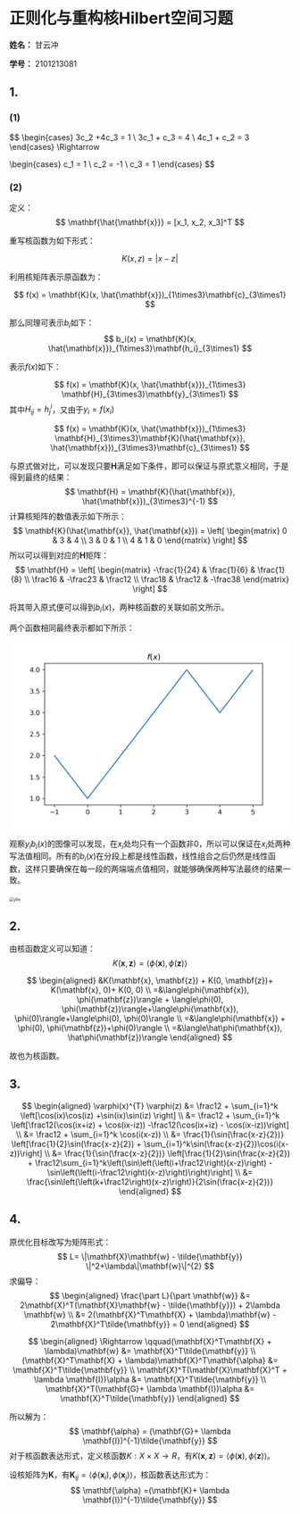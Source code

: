 # 正则化与重构核Hilbert空间习题

**姓名：** 甘云冲

**学号：** 2101213081

## 1.

### (1)

$$
\begin{cases}
3c_2 +4c_3 = 1
\\
3c_1 + c_3 = 4
\\
4c_1 + c_2 = 3
\end{cases}
\Rightarrow

\begin{cases}
c_1 = 1
\\
c_2 = -1
\\
c_3 = 1
\end{cases}
$$

### (2)

定义：
$$
\mathbf{\hat{\mathbf{x}}} = [x_1, x_2, x_3]^T
$$

重写核函数为如下形式：

$$
K(x, z) = |x - z|
$$

利用核矩阵表示原函数为：


$$
f(x) = \mathbf{K}(x, \hat{\mathbf{x}})_{1\times3}\mathbf{c}_{3\times1}
$$

那么同理可表示$b_i$如下：
$$
b_i(x) = \mathbf{K}(x, \hat{\mathbf{x}})_{1\times3}\mathbf{h_i}_{3\times1}
$$

表示$f(x)$如下：

$$
f(x) = \mathbf{K}(x, \hat{\mathbf{x}})_{1\times3} \mathbf{H}_{3\times3}\mathbf{y}_{3\times1}
$$
其中$H_{ij} = h_j^i$，又由于$y_i = f(x_i)$

$$
f(x) = \mathbf{K}(x, \hat{\mathbf{x}})_{1\times3} \mathbf{H}_{3\times3}\mathbf{K}(\hat{\mathbf{x}}, \hat{\mathbf{x}})_{3\times3}\mathbf{c}_{3\times1}
$$

与原式做对比，可以发现只要$\mathbf{H}$满足如下条件，即可以保证与原式意义相同，于是得到最终的结果：
$$
\mathbf{H} = \mathbf{K}(\hat{\mathbf{x}}, \hat{\mathbf{x}})_{3\times3}^{-1}
$$
计算核矩阵的数值表示如下所示：
$$
\mathbf{K}(\hat{\mathbf{x}}, \hat{\mathbf{x}}) =  \left[
 \begin{matrix}
   0 & 3 & 4 \\
   3 & 0 & 1 \\
   4 & 1 & 0
  \end{matrix}
  \right]
$$
所以可以得到对应的$\mathbf{H}$矩阵：
$$
\mathbf{H} = \left[
 \begin{matrix}
   -\frac{1}{24} & \frac{1}{6} & \frac{1}{8} \\
   \frac16 & -\frac23 & \frac12 \\
   \frac18 & \frac12 & -\frac38
  \end{matrix}
  \right]
$$

将其带入原式便可以得到$b_i(x)$，两种核函数的关联如前文所示。

两个函数相同最终表示都如下所示：

<img src="fx.png" alt="fx" style="zoom:50%;" />

观察$y_ib_i(x)$的图像可以发现，在$x_i$处均只有一个函数非$0$，所以可以保证在$x_i$处两种写法值相同。所有的$b_i(x)$在分段上都是线性函数，线性组合之后仍然是线性函数，这样只要确保在每一段的两端端点值相同，就能够确保两种写法最终的结果一致。

<img src="/Users/pims/Documents/GitHub/PKU-Pattern-Recognition-2021-Fall/assignments/ybx.png" alt="ybx" style="zoom:50%;" />

## 2.

由核函数定义可以知道：
$$
K(\mathbf{x}, \mathbf{z})=\langle\phi(\mathbf{x}), \phi(\mathbf{z})\rangle
$$

$$
\begin{aligned}
&K(\mathbf{x}, \mathbf{z}) + K(0, \mathbf{z})+ K(\mathbf{x}, 0)+ K(0, 0)
\\
=&\langle\phi(\mathbf{x}), \phi(\mathbf{z})\rangle + \langle\phi(0), \phi(\mathbf{z})\rangle+\langle\phi(\mathbf{x}), \phi(0)\rangle+\langle\phi(0), \phi(0)\rangle
\\
=&\langle\phi(\mathbf{x}) + \phi(0), \phi(\mathbf{z})+\phi(0)\rangle
\\
=&\langle\hat\phi(\mathbf{x}), \hat\phi(\mathbf{z})\rangle
\end{aligned}
$$

故也为核函数。

## 3.

$$
\begin{aligned}
\varphi(x)^{T} \varphi(z) &= \frac12 + \sum_{i=1}^k \left[\cos(ix)\cos(iz) +\sin(ix)\sin(iz) \right]
\\
&= \frac12 + \sum_{i=1}^k \left[\frac12(\cos(ix+iz) + \cos(ix-iz)) -\frac12(\cos(ix+iz) - \cos(ix-iz))\right]
\\
&= \frac12 + \sum_{i=1}^k \cos(i(x-z))
\\
&= \frac{1}{\sin(\frac{x-z}{2})} \left[\frac{1}{2}\sin(\frac{x-z}{2})  +  \sum_{i=1}^k\sin(\frac{x-z}{2})\cos(i(x-z))\right]
\\
&= \frac{1}{\sin(\frac{x-z}{2})} \left[\frac{1}{2}\sin(\frac{x-z}{2})  +  \frac12\sum_{i=1}^k\left(\sin\left(\left(i+\frac12\right)(x-z)\right) - \sin\left(\left(i-\frac12\right)(x-z)\right)\right)\right]
\\
&= \frac{\sin\left(\left(k+\frac12\right)(x-z)\right)}{2\sin(\frac{x-z}{2})}
\end{aligned}
$$

## 4.

原优化目标改写为矩阵形式：
$$
L= \|\mathbf{X}\mathbf{w} - \tilde{\mathbf{y}} \|^2+\lambda\|\mathbf{w}\|^{2}
$$
求偏导：
$$
\begin{aligned}
\frac{\part L}{\part \mathbf{w}} &= 2\mathbf{X}^T(\mathbf{X}\mathbf{w} - \tilde{\mathbf{y}}) + 2\lambda \mathbf{w}
\\
&= 2(\mathbf{X}^T\mathbf{X} + \lambda)\mathbf{w} - 2\mathbf{X}^T\tilde{\mathbf{y}} = 0
\end{aligned}
$$

$$
\begin{aligned}
\Rightarrow \qquad(\mathbf{X}^T\mathbf{X} + \lambda)\mathbf{w} &= \mathbf{X}^T\tilde{\mathbf{y}}
\\
(\mathbf{X}^T\mathbf{X} + \lambda)\mathbf{X}^T\mathbf{\alpha} &= \mathbf{X}^T\tilde{\mathbf{y}}
\\
\mathbf{X}^T(\mathbf{X}\mathbf{X}^T + \lambda \mathbf{I})\alpha &= \mathbf{X}^T\tilde{\mathbf{y}}
\\
\mathbf{X}^T(\mathbf{G}+ \lambda \mathbf{I})\alpha &= \mathbf{X}^T\tilde{\mathbf{y}}
\end{aligned}
$$

所以解为：
$$
\mathbf{\alpha} = (\mathbf{G}+ \lambda \mathbf{I})^{-1}\tilde{\mathbf{y}}
$$
对于核函数表达形式，定义核函数$K:X\times X\rightarrow R$，有$K(\mathbf{x}, \mathbf{z}) = \langle \phi(\mathbf{x}), \phi(\mathbf{z})\rangle$。

设核矩阵为$\mathbf{K}$，有$\mathbf{K}_{ij} = \langle \phi(\mathbf{x}_i), \phi(\mathbf{x}_j)\rangle$，核函数表达形式为：
$$
\mathbf{\alpha} =(\mathbf{K}+ \lambda \mathbf{I})^{-1}\tilde{\mathbf{y}}
$$
